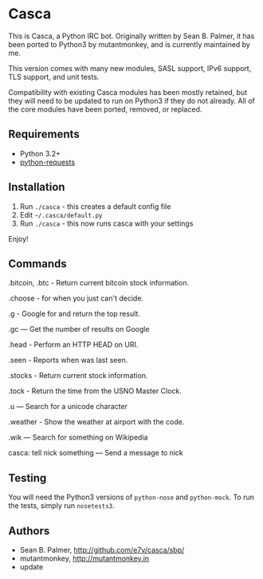 # Casca
This is Casca, a Python IRC bot. Originally written by Sean B. Palmer, it has
been ported to Python3 by mutantmonkey, and is currently maintained by me. 

This version comes with many new modules, SASL support, IPv6 support, TLS support, and unit
tests.

Compatibility with existing Casca modules has been mostly retained, but they
will need to be updated to run on Python3 if they do not already. All of the
core modules have been ported, removed, or replaced.

## Requirements
* Python 3.2+
* [python-requests](http://docs.python-requests.org/en/latest/)

## Installation
1. Run `./casca` - this creates a default config file
2. Edit `~/.casca/default.py`
3. Run `./casca` - this now runs casca with your settings

Enjoy!

## Commands


.bitcoin, .btc - Return current bitcoin stock information.

.choose <red> <blue> - for when you just can't decide.

.g - Google for and return the top result. 

.gc — Get the number of results on Google

.head - Perform an HTTP HEAD on URI. 

.seen - Reports when was last seen. 

.stocks <SYMBOL> - Return current stock information.

.tock - Return the time from the USNO Master Clock. 

.u — Search for a unicode character

.weather - Show the weather at airport with the code. 

.wik — Search for something on Wikipedia

casca: tell nick something — Send a message to nick

## Testing
You will need the Python3 versions of `python-nose` and `python-mock`. To run
the tests, simply run `nosetests3`.

## Authors
* Sean B. Palmer, http://github.com/e7v/casca/sbp/
* mutantmonkey, http://mutantmonkey.in
* update